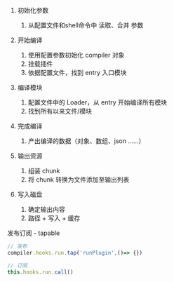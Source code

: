 <!-- mini打包器 -->
1. 初始化参数
    1. 从配置文件和shell命令中 读取、合并 参数

0. 开始编译
    1. 使用配置参数初始化 compiler 对象
    0. 挂载插件
    0. 依据配置文件，找到 entry 入口模块
0. 编译模块
    1. 配置文件中的 Loader，从 entry 开始编译所有模块
    0. 找到所有以来文件/模块
0. 完成编译
    1. 产出编译的数据（对象、数组、json ……）
0. 输出资源
    1. 组装 chunk
    0. 将 chunk 转换为文件添加至输出列表
0. 写入磁盘
    1. 确定输出内容
    0. 路径 + 写入 + 缓存


发布订阅 - tapable
```js
// 发布
compiler.hooks.run.tap('runPlugin',()=> {})

// 订阅
this.hooks.run.call()
```